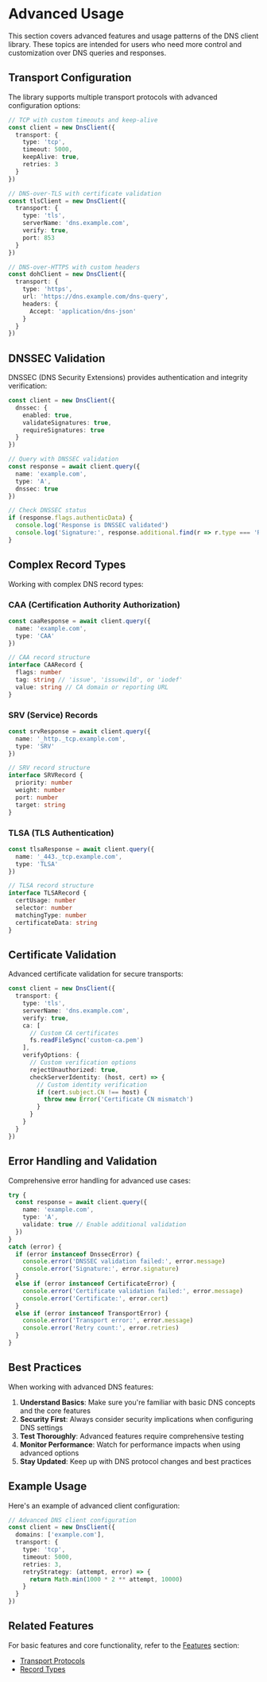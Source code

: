 # Advanced Usage

This section covers advanced features and usage patterns of the DNS client library. These topics are intended for users who need more control and customization over DNS queries and responses.

## Transport Configuration

The library supports multiple transport protocols with advanced configuration options:

```ts
// TCP with custom timeouts and keep-alive
const client = new DnsClient({
  transport: {
    type: 'tcp',
    timeout: 5000,
    keepAlive: true,
    retries: 3
  }
})

// DNS-over-TLS with certificate validation
const tlsClient = new DnsClient({
  transport: {
    type: 'tls',
    serverName: 'dns.example.com',
    verify: true,
    port: 853
  }
})

// DNS-over-HTTPS with custom headers
const dohClient = new DnsClient({
  transport: {
    type: 'https',
    url: 'https://dns.example.com/dns-query',
    headers: {
      Accept: 'application/dns-json'
    }
  }
})
```

## DNSSEC Validation

DNSSEC (DNS Security Extensions) provides authentication and integrity verification:

```ts
const client = new DnsClient({
  dnssec: {
    enabled: true,
    validateSignatures: true,
    requireSignatures: true
  }
})

// Query with DNSSEC validation
const response = await client.query({
  name: 'example.com',
  type: 'A',
  dnssec: true
})

// Check DNSSEC status
if (response.flags.authenticData) {
  console.log('Response is DNSSEC validated')
  console.log('Signature:', response.additional.find(r => r.type === 'RRSIG'))
}
```

## Complex Record Types

Working with complex DNS record types:

### CAA (Certification Authority Authorization)

```ts
const caaResponse = await client.query({
  name: 'example.com',
  type: 'CAA'
})

// CAA record structure
interface CAARecord {
  flags: number
  tag: string // 'issue', 'issuewild', or 'iodef'
  value: string // CA domain or reporting URL
}
```

### SRV (Service) Records

```ts
const srvResponse = await client.query({
  name: '_http._tcp.example.com',
  type: 'SRV'
})

// SRV record structure
interface SRVRecord {
  priority: number
  weight: number
  port: number
  target: string
}
```

### TLSA (TLS Authentication)

```ts
const tlsaResponse = await client.query({
  name: '_443._tcp.example.com',
  type: 'TLSA'
})

// TLSA record structure
interface TLSARecord {
  certUsage: number
  selector: number
  matchingType: number
  certificateData: string
}
```

## Certificate Validation

Advanced certificate validation for secure transports:

```ts
const client = new DnsClient({
  transport: {
    type: 'tls',
    serverName: 'dns.example.com',
    verify: true,
    ca: [
      // Custom CA certificates
      fs.readFileSync('custom-ca.pem')
    ],
    verifyOptions: {
      // Custom verification options
      rejectUnauthorized: true,
      checkServerIdentity: (host, cert) => {
        // Custom identity verification
        if (cert.subject.CN !== host) {
          throw new Error('Certificate CN mismatch')
        }
      }
    }
  }
})
```

## Error Handling and Validation

Comprehensive error handling for advanced use cases:

```ts
try {
  const response = await client.query({
    name: 'example.com',
    type: 'A',
    validate: true // Enable additional validation
  })
}
catch (error) {
  if (error instanceof DnssecError) {
    console.error('DNSSEC validation failed:', error.message)
    console.error('Signature:', error.signature)
  }
  else if (error instanceof CertificateError) {
    console.error('Certificate validation failed:', error.message)
    console.error('Certificate:', error.cert)
  }
  else if (error instanceof TransportError) {
    console.error('Transport error:', error.message)
    console.error('Retry count:', error.retries)
  }
}
```

## Best Practices

When working with advanced DNS features:

1. **Understand Basics**: Make sure you're familiar with basic DNS concepts and the core features
2. **Security First**: Always consider security implications when configuring DNS settings
3. **Test Thoroughly**: Advanced features require comprehensive testing
4. **Monitor Performance**: Watch for performance impacts when using advanced options
5. **Stay Updated**: Keep up with DNS protocol changes and best practices

## Example Usage

Here's an example of advanced client configuration:

```ts
// Advanced DNS client configuration
const client = new DnsClient({
  domains: ['example.com'],
  transport: {
    type: 'tcp',
    timeout: 5000,
    retries: 3,
    retryStrategy: (attempt, error) => {
      return Math.min(1000 * 2 ** attempt, 10000)
    }
  }
})
```

## Related Features

For basic features and core functionality, refer to the [Features](../features/index.md) section:

- [Transport Protocols](../features/transport.md)
- [Record Types](../features/record-types.md)
